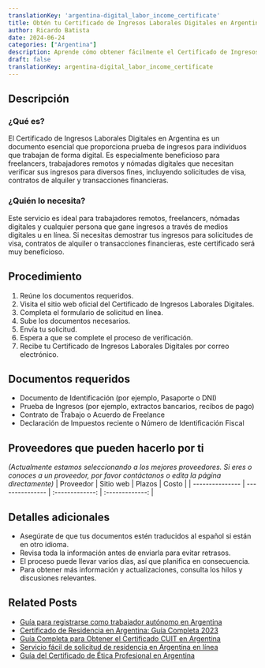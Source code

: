 ```yaml
---
translationKey: 'argentina-digital_labor_income_certificate'
title: Obtén tu Certificado de Ingresos Laborales Digitales en Argentina
author: Ricardo Batista
date: 2024-06-24
categories: ["Argentina"]
description: Aprende cómo obtener fácilmente el Certificado de Ingresos Laborales Digitales en Argentina con nuestra guía completa.
draft: false
translationKey: argentina-digital_labor_income_certificate
---
```


## Descripción
### ¿Qué es?
El Certificado de Ingresos Laborales Digitales en Argentina es un documento esencial que proporciona prueba de ingresos para individuos que trabajan de forma digital. Es especialmente beneficioso para freelancers, trabajadores remotos y nómadas digitales que necesitan verificar sus ingresos para diversos fines, incluyendo solicitudes de visa, contratos de alquiler y transacciones financieras.

### ¿Quién lo necesita?
Este servicio es ideal para trabajadores remotos, freelancers, nómadas digitales y cualquier persona que gane ingresos a través de medios digitales u en línea. Si necesitas demostrar tus ingresos para solicitudes de visa, contratos de alquiler o transacciones financieras, este certificado será muy beneficioso.

## Procedimiento

1. Reúne los documentos requeridos.
2. Visita el sitio web oficial del Certificado de Ingresos Laborales Digitales.
3. Completa el formulario de solicitud en línea.
4. Sube los documentos necesarios.
5. Envía tu solicitud.
6. Espera a que se complete el proceso de verificación.
7. Recibe tu Certificado de Ingresos Laborales Digitales por correo electrónico.

## Documentos requeridos

- Documento de Identificación (por ejemplo, Pasaporte o DNI)
- Prueba de Ingresos (por ejemplo, extractos bancarios, recibos de pago)
- Contrato de Trabajo o Acuerdo de Freelance
- Declaración de Impuestos reciente o Número de Identificación Fiscal

## Proveedores que pueden hacerlo por ti
_(Actualmente estamos seleccionando a los mejores proveedores. Si eres o conoces a un proveedor, por favor contáctanos o edita la página directamente)_
| Proveedor       |     Sitio web    |     Plazos       |       Costo     |
| --------------- | --------------- |  :-------------: | :-------------: |

## Detalles adicionales

- Asegúrate de que tus documentos estén traducidos al español si están en otro idioma.
- Revisa toda la información antes de enviarla para evitar retrasos.
- El proceso puede llevar varios días, así que planifica en consecuencia.
- Para obtener más información y actualizaciones, consulta los hilos y discusiones relevantes.
## Related Posts

- [Guía para registrarse como trabajador autónomo en Argentina](https://tramitit.com/spanish/guides/argentina/inscripción_al_régimen_de_autónomos/)
- [Certificado de Residencia en Argentina: Guía Completa 2023](https://tramitit.com/spanish/guides/argentina/certificado_de_domicilio/)
- [Guía Completa para Obtener el Certificado CUIT en Argentina](https://tramitit.com/spanish/guides/argentina/constancia_de_cuit/)
- [Servicio fácil de solicitud de residencia en Argentina en línea](https://tramitit.com/spanish/guides/argentina/solicitud_de_residencia/)
- [Guía del Certificado de Ética Profesional en Argentina](https://tramitit.com/spanish/guides/argentina/certificado_de_ética_profesional/)